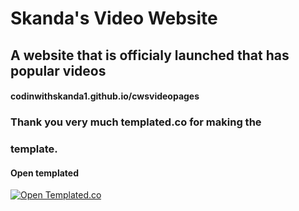 # Skanda's Video Website
## A website that is officialy launched that has popular videos
#### codinwithskanda1.github.io/cwsvideopages

### Thank you very much templated.co for making the
### template.

#### Open templated
[![Open Templated.co](https://external-content.duckduckgo.com/iu/?u=https%3A%2F%2Ftse1.mm.bing.net%2Fth%3Fid%3DOIP.gtHXdp1FMBw9O2TpW6vMwgHaJF%26pid%3DApi%26h%3D160&f=1)](https://www.templated.co)
